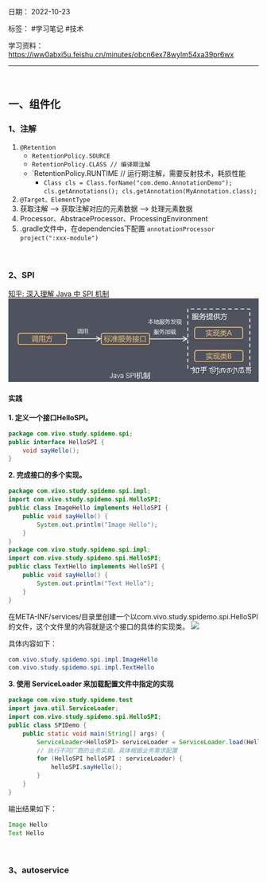 日期： 2022-10-23

标签： #学习笔记 #技术

学习资料： https://iww0abxi5u.feishu.cn/minutes/obcn6ex78wylm54xa39pr6wx


---
<br>

## 一、组件化
### 1、注解
1. `@Retention`
	- `RetentionPolicy.SOURCE`
	- `RetentionPolicy.CLASS // 编译期注解`
	- `RetentionPolicy.RUNTIME // 运行期注解，需要反射技术，耗损性能
		- `Class cls = Class.forName("com.demo.AnnotationDemo"); cls.getAnnotations(); cls.getAnnotation(MyAnnotation.class);`
2. `@Target、ElementType`
3. 获取注解 --> 获取注解对应的元素数据 --> 处理元素数据
4. Processor、AbstraceProcessor、ProcessingEnvironment
5.  .gradle文件中，在dependencies下配置  `annotationProcessor project(":xxx-module")`
<br>


### 2、SPI
[知乎: 深入理解 Java 中 SPI 机制](https://zhuanlan.zhihu.com/p/84337883)
![650](../99附件/20221029_SPI.jpg)

#### 实践
**1. 定义一个接口HelloSPI。**
```java
package com.vivo.study.spidemo.spi;
public interface HelloSPI {
    void sayHello();
}
```

**2. 完成接口的多个实现。**
```java
package com.vivo.study.spidemo.spi.impl;
import com.vivo.study.spidemo.spi.HelloSPI;
public class ImageHello implements HelloSPI {
    public void sayHello() {
        System.out.println("Image Hello");
    }
}
package com.vivo.study.spidemo.spi.impl;
import com.vivo.study.spidemo.spi.HelloSPI;
public class TextHello implements HelloSPI {
    public void sayHello() {
        System.out.println("Text Hello");
    }
}
```

在META-INF/services/目录里创建一个以com.vivo.study.spidemo.spi.HelloSPI的文件，这个文件里的内容就是这个接口的具体的实现类。
![](https://pic4.zhimg.com/80/v2-d6dea7b337e0c032b55731fa97183473_1440w.webp)

具体内容如下：
```java
com.vivo.study.spidemo.spi.impl.ImageHello
com.vivo.study.spidemo.spi.impl.TextHello
```

**3. 使用 ServiceLoader 来加载配置文件中指定的实现**
```java
package com.vivo.study.spidemo.test
import java.util.ServiceLoader;
import com.vivo.study.spidemo.spi.HelloSPI;
public class SPIDemo {
    public static void main(String[] args) {
        ServiceLoader<HelloSPI> serviceLoader = ServiceLoader.load(HelloSPI.class);
        // 执行不同厂商的业务实现，具体根据业务需求配置
        for (HelloSPI helloSPI : serviceLoader) {
            helloSPI.sayHello();
        }
    }
}
```

输出结果如下：
```java
Image Hello
Text Hello
```

<br>


### 3、autoservice